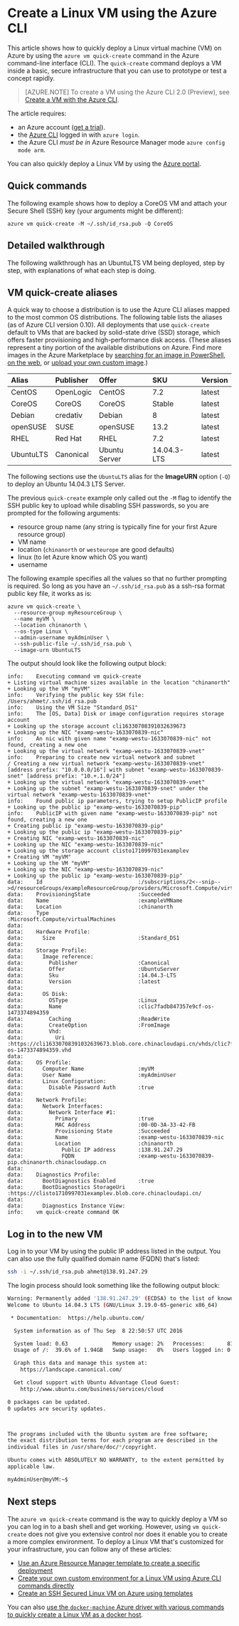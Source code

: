 <properties
    pageTitle="Create a Linux VM using the Azure CLI | Azure"
    description="Create a Linux VM on Azure by using the Azure CLI for NodeJs."
    services="virtual-machines-linux"
    documentationcenter=""
    author="vlivech"
    manager="timlt"
    editor="" />
<tags
    ms.assetid="facb1115-2b4e-4ef3-9905-330e42beb686"
    ms.service="virtual-machines-linux"
    ms.devlang="NA"
    ms.topic="hero-article"
    ms.tgt_pltfrm="vm-linux"
    ms.workload="infrastructure"
    ms.date="10/27/2016"
    wacn.date=""
    ms.author="v-livech" />

# Create a Linux VM using the Azure CLI
This article shows how to quickly deploy a Linux virtual machine (VM) on Azure by using the `azure vm quick-create` command in the Azure command-line interface (CLI). The `quick-create` command deploys a VM inside a basic, secure infrastructure that you can use to prototype or test a concept rapidly. 

> [AZURE.NOTE] 
To create a VM using the Azure CLI 2.0 (Preview), see [Create a VM with the Azure CLI](/documentation/articles/virtual-machines-linux-quick-create-cli/).

The article requires:

* an Azure account ([get a trial](/pricing/1rmb-trial/)).
* the [Azure CLI](/documentation/articles/xplat-cli-install/) logged in with `azure login`.
* the Azure CLI *must be in* Azure Resource Manager mode `azure config mode arm`.

You can also quickly deploy a Linux VM by using the [Azure portal](/documentation/articles/virtual-machines-linux-quick-create-portal/).

## Quick commands
The following example shows how to deploy a CoreOS VM and attach your Secure Shell (SSH) key (your arguments might be different):

```azurecli
azure vm quick-create -M ~/.ssh/id_rsa.pub -Q CoreOS
```

## Detailed walkthrough
The following walkthrough has an UbuntuLTS VM being deployed, step by step, with explanations of what each step is doing.

## VM quick-create aliases
A quick way to choose a distribution is to use the Azure CLI aliases mapped to the most common OS distributions. The following table lists the aliases (as of Azure CLI version 0.10). All deployments that use `quick-create` default to VMs that are backed by solid-state drive (SSD) storage, which offers faster provisioning and high-performance disk access. (These aliases represent a tiny portion of the available distributions on Azure. Find more images in the Azure Marketplace by [searching for an image in PowerShell](/documentation/articles/virtual-machines-linux-cli-ps-findimage/), [on the web](https://azure.microsoft.com/marketplace/virtual-machines/), or [upload your own custom image](/documentation/articles/virtual-machines-linux-create-upload-generic/).)

| Alias | Publisher | Offer | SKU | Version |
|:--- |:--- |:--- |:--- |:--- |
| CentOS |OpenLogic |CentOS |7.2 |latest |
| CoreOS |CoreOS |CoreOS |Stable |latest |
| Debian |credativ |Debian |8 |latest |
| openSUSE |SUSE |openSUSE |13.2 |latest |
| RHEL |Red Hat |RHEL |7.2 |latest |
| UbuntuLTS |Canonical |Ubuntu Server |14.04.3-LTS |latest |

The following sections use the `UbuntuLTS` alias for the **ImageURN** option (`-Q`) to deploy an Ubuntu 14.04.3 LTS Server.

The previous `quick-create` example only called out the `-M` flag to identify the SSH public key to upload while disabling SSH passwords, so you are prompted for the following arguments:

* resource group name (any string is typically fine for your first Azure resource group)
* VM name
* location (`chinanorth` or `westeurope` are good defaults)
* linux (to let Azure know which OS you want)
* username

The following example specifies all the values so that no further prompting is required. So long as you have an `~/.ssh/id_rsa.pub` as a ssh-rsa format public key file, it works as is:

```azurecli
azure vm quick-create \
  --resource-group myResourceGroup \
  --name myVM \
  --location chinanorth \
  --os-type Linux \
  --admin-username myAdminUser \
  --ssh-public-file ~/.ssh/id_rsa.pub \
  --image-urn UbuntuLTS
```

The output should look like the following output block:

```azurecli
info:    Executing command vm quick-create
+ Listing virtual machine sizes available in the location "chinanorth"
+ Looking up the VM "myVM"
info:    Verifying the public key SSH file: /Users/ahmet/.ssh/id_rsa.pub
info:    Using the VM Size "Standard_DS1"
info:    The [OS, Data] Disk or image configuration requires storage account
+ Looking up the storage account cli16330708391032639673
+ Looking up the NIC "examp-westu-1633070839-nic"
info:    An nic with given name "examp-westu-1633070839-nic" not found, creating a new one
+ Looking up the virtual network "examp-westu-1633070839-vnet"
info:    Preparing to create new virtual network and subnet
/ Creating a new virtual network "examp-westu-1633070839-vnet" [address prefix: "10.0.0.0/16"] with subnet "examp-westu-1633070839-snet" [address prefix: "10.+.1.0/24"]
+ Looking up the virtual network "examp-westu-1633070839-vnet"
+ Looking up the subnet "examp-westu-1633070839-snet" under the virtual network "examp-westu-1633070839-vnet"
info:    Found public ip parameters, trying to setup PublicIP profile
+ Looking up the public ip "examp-westu-1633070839-pip"
info:    PublicIP with given name "examp-westu-1633070839-pip" not found, creating a new one
+ Creating public ip "examp-westu-1633070839-pip"
+ Looking up the public ip "examp-westu-1633070839-pip"
+ Creating NIC "examp-westu-1633070839-nic"
+ Looking up the NIC "examp-westu-1633070839-nic"
+ Looking up the storage account clisto1710997031examplev
+ Creating VM "myVM"
+ Looking up the VM "myVM"
+ Looking up the NIC "examp-westu-1633070839-nic"
+ Looking up the public ip "examp-westu-1633070839-pip"
data:    Id                              :/subscriptions/2<--snip-->d/resourceGroups/exampleResourceGroup/providers/Microsoft.Compute/virtualMachines/exampleVMName
data:    ProvisioningState               :Succeeded
data:    Name                            :exampleVMName
data:    Location                        :chinanorth
data:    Type                            :Microsoft.Compute/virtualMachines
data:
data:    Hardware Profile:
data:      Size                          :Standard_DS1
data:
data:    Storage Profile:
data:      Image reference:
data:        Publisher                   :Canonical
data:        Offer                       :UbuntuServer
data:        Sku                         :14.04.3-LTS
data:        Version                     :latest
data:
data:      OS Disk:
data:        OSType                      :Linux
data:        Name                        :clic7fadb847357e9cf-os-1473374894359
data:        Caching                     :ReadWrite
data:        CreateOption                :FromImage
data:        Vhd:
data:          Uri                       :https://cli16330708391032639673.blob.core.chinacloudapi.cn/vhds/clic7fadb847357e9cf-os-1473374894359.vhd
data:
data:    OS Profile:
data:      Computer Name                 :myVM
data:      User Name                     :myAdminUser
data:      Linux Configuration:
data:        Disable Password Auth       :true
data:
data:    Network Profile:
data:      Network Interfaces:
data:        Network Interface #1:
data:          Primary                   :true
data:          MAC Address               :00-0D-3A-33-42-FB
data:          Provisioning State        :Succeeded
data:          Name                      :examp-westu-1633070839-nic
data:          Location                  :chinanorth
data:            Public IP address       :138.91.247.29
data:            FQDN                    :examp-westu-1633070839-pip.chinanorth.chinacloudapp.cn
data:
data:    Diagnostics Profile:
data:      BootDiagnostics Enabled       :true
data:      BootDiagnostics StorageUri    :https://clisto1710997031examplev.blob.core.chinacloudapi.cn/
data:
data:      Diagnostics Instance View:
info:    vm quick-create command OK
```

## Log in to the new VM
Log in to your VM by using the public IP address listed in the output. You can also use the fully qualified domain name (FQDN) that's listed:

```bash
ssh -i ~/.ssh/id_rsa.pub ahmet@138.91.247.29
```

The login process should look something like the following output block:

```bash
Warning: Permanently added '138.91.247.29' (ECDSA) to the list of known hosts.
Welcome to Ubuntu 14.04.3 LTS (GNU/Linux 3.19.0-65-generic x86_64)

 * Documentation:  https://help.ubuntu.com/

  System information as of Thu Sep  8 22:50:57 UTC 2016

  System load: 0.63              Memory usage: 2%   Processes:       81
  Usage of /:  39.6% of 1.94GB   Swap usage:   0%   Users logged in: 0

  Graph this data and manage this system at:
    https://landscape.canonical.com/

  Get cloud support with Ubuntu Advantage Cloud Guest:
    http://www.ubuntu.com/business/services/cloud

0 packages can be updated.
0 updates are security updates.



The programs included with the Ubuntu system are free software;
the exact distribution terms for each program are described in the
individual files in /usr/share/doc/*/copyright.

Ubuntu comes with ABSOLUTELY NO WARRANTY, to the extent permitted by
applicable law.

myAdminUser@myVM:~$
```

## Next steps
The `azure vm quick-create` command is the way to quickly deploy a VM so you can log in to a bash shell and get working. However, using `vm quick-create` does not give you extensive control nor does it enable you to create a more complex environment.  To deploy a Linux VM that's customized for your infrastructure, you can follow any of these articles:

* [Use an Azure Resource Manager template to create a specific deployment](/documentation/articles/virtual-machines-linux-cli-deploy-templates/)
* [Create your own custom environment for a Linux VM using Azure CLI commands directly](/documentation/articles/virtual-machines-linux-create-cli-complete/)
* [Create an SSH Secured Linux VM on Azure using templates](/documentation/articles/virtual-machines-linux-create-ssh-secured-vm-from-template/)

You can also [use the `docker-machine` Azure driver with various commands to quickly create a Linux VM as a docker host](/documentation/articles/virtual-machines-linux-docker-machine/).

